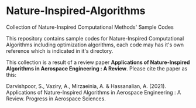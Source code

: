 # Nature-Inspired-Algorithms
Collection of Nature-Inspired Computational Methods' Sample Codes

This repository contains sample codes for Nature-Inspired Computational Algorithms including optimization algorithms, each code may has it's own reference which is indicated in it's directory.

This collection is a result of a review paper **Applications of Nature-Inspired Algorithms in Aerospace Engineering : A Review**. Please cite the paper as this:

Darvishpoor, S., Vaziry, A., Mirzaeinia, A. & Hassanalian, A. (2021). Applications of Nature-Inspired Algorithms in Aerospace Engineering : A Review. Progress in Aerospace Sciences.
